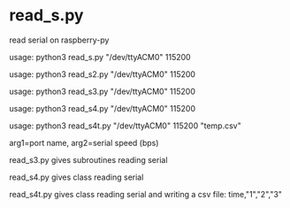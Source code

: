 # read_s.py
read serial on raspberry-py

usage: python3 read_s.py "/dev/ttyACM0" 115200

usage: python3 read_s2.py "/dev/ttyACM0" 115200

usage: python3 read_s3.py "/dev/ttyACM0" 115200

usage: python3 read_s4.py "/dev/ttyACM0" 115200

usage: python3 read_s4t.py "/dev/ttyACM0" 115200 "temp.csv"

arg1=port name, arg2=serial speed (bps)

read_s3.py gives subroutines reading serial

read_s4.py gives class reading serial

read_s4t.py gives class reading serial and writing a csv file: time,"1","2","3"
